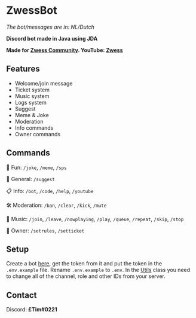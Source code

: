 # ZwessBot
*The bot/messages are in: NL/Dutch*

**Discord bot made in Java using JDA**

**Made for [Zwess Community](https://dsc.gg/zwess). YouTube: [Zwess](https://www.youtube.com/channel/UCiL98vMbGydUPftgxLF_GvA)**

## Features
- Welcome/join message
- Ticket system
- Music system
- Logs system
- Suggest
- Meme & Joke
- Moderation
- Info commands
- Owner commands

## Commands
🎲 Fun: `/joke`, `/meme`, `/sps`

🍵 General: `/suggest`

📋 Info: `/bot`, `/code`, `/help`, `/youtube`

🛠 Moderation: `/ban`, `/clear`, `/kick`, `/mute`

🎵 Music: `/join`, `/leave`, `/nowplaying`, `/play`, `/queue`, `/repeat`, `/skip`, `/stop`

👑 Owner: `/setrules`, `/setticket`

## Setup
Create a bot [here](https://discord.com/developers/applications), get the token from it and put the token in the `.env.example` file. Rename `.env.example` to `.env`. In the [Utils](https://github.com/TimLdev/ZwessBot/blob/master/src/main/java/dev/tim/discordbot/utils/Utils.java) class you need to change all of the channel, role and other IDs from your server.

## Contact
Discord: **£Tim#0221**
